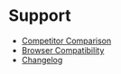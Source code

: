 # Support #

* [Competitor Comparison](comparison.md)
* [Browser Compatibility](compatibility.md)
* [Changelog](changelog.md)